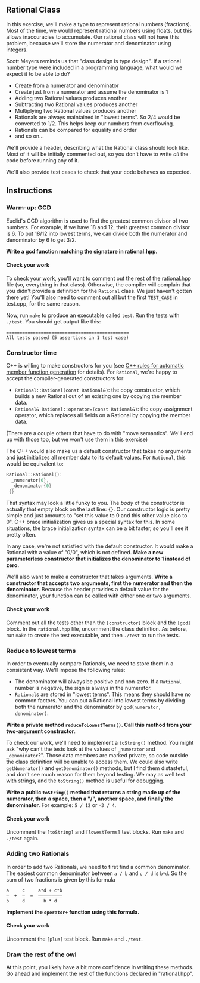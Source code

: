 ## Rational Class

In this exercise, we'll make a type to represent rational numbers (fractions). Most of the time, we would represent rational numbers using floats, but this allows inaccuracies to accumulate. Our rational class will not have this problem, because we'll store the numerator and denominator using integers.

Scott Meyers reminds us that "class design is type design". If a rational number type were included in a programming language, what would we expect it to be able to do?

- Create from a numerator and denominator
- Create just from a numerator and assume the denominator is 1
- Adding two Rational values produces another
- Subtracting two Rational values produces another
- Multiplying two Rational values produces another
- Rationals are always maintained in "lowest terms". So 2/4 would be converted to 1/2. This helps keep our numbers from overflowing.
- Rationals can be compared for equality and order
- and so on...

We'll provide a header, describing what the Rational class should look like. Most of it will be initially commented out, so you don't have to write _all_ the code before running any of it.

We'll also provide test cases to check that your code behaves as expected.

## Instructions

### Warm-up: GCD

Euclid's GCD algorithm is used to find the greatest common divisor of two numbers. For example, if we have 18 and 12, their greatest common divisor is 6. To put 18/12 into lowest terms, we can divide both the numerator and denominator by 6 to get 3/2.

**Write a gcd function matching the signature in rational.hpp.**

#### Check your work

To check your work, you'll want to comment out the rest of the rational.hpp file (so, everything in that class). Otherwise, the compiler will complain that you didn't provide a definition for the `Rational` class. We just haven't gotten there yet! You'll also need to comment out all but the first `TEST_CASE` in test.cpp, for the same reason.

Now, run `make` to produce an executable called `test`. Run the tests with `./test`. You should get output like this:

```
==============================================
All tests passed (5 assertions in 1 test case)
```

### Constructor time

C++ is willing to make constructors for you (see [C++ rules for automatic member function generation](http://www.enyo.de/fw/notes/cpp-auto-members.html) for details). For `Rational`, we're happy to accept the compiler-generated constructors for

- `Rational::Rational(const Rational&)`: the copy constructor, which builds a new Rational out of an existing one by copying the member data.
- `Rational& Rational::operator=(const Rational&)`: the copy-assignment operator, which replaces all fields on a Rational by copying the member data.

(There are a couple others that have to do with "move semantics". We'll end up with those too, but we won't use them in this exercise)

The C++ would also make us a default constructor that takes no arguments and just initializes all member data to its default values. For `Rational`, this would be equivalent to:

```cpp
Rational::Rational():
  _numerator{0},
  _denominator{0}
 {}
```

That syntax may look a little funky to you. The _body_ of the constructor is actually that empty block on the last line: `{}`. Our constructor logic is pretty simple and just amounts to "set this value to 0 and this other value also to 0". C++ brace initialization gives us a special syntax for this. In some situations, the brace initialization syntax can be a bit faster, so you'll see it pretty often.

In any case, we're not satisfied with the default constructor. It would make a Rational with a value of "0/0", which is not defined. **Make a new parameterless constructor that initializes the denominator to 1 instead of zero.**

We'll also want to make a constructor that takes arguments. **Write a constructor that accepts two arguments, first the numerator and then the denominator.** Because the header provides a default value for the denominator, your function can be called with either one or two arguments.

#### Check your work

Comment out all the tests other than the `[constructor]` block and the `[gcd]` block. In the `rational.hpp` file, uncomment the class definition. As before, run `make` to create the test executable, and then `./test` to run the tests.

### Reduce to lowest terms

In order to eventually compare Rationals, we need to store them in a consistent way. We'll impose the following rules:

- The denominator will always be positive and non-zero. If a `Rational` number is negative, the sign is always in the numerator.
- `Rational`s are stored in "lowest terms". This means they should have no common factors. You can put a Rational into lowest terms by dividing both the numerator and the denominator by `gcd(numerator, denominator)`.

**Write a private method `reduceToLowestTerms()`. Call this method from your two-argument constructor**.

To check our work, we'll need to implement a `toString()` method. You might ask "why can't the tests look at the values of `_numerator` and `_denominator`?". Those data members are marked private, so code outside the class definition will be unable to access them. We could also write `getNumerator()` and `getDenominator()` methods, but I find them distasteful, and don't see much reason for them beyond testing. We may as well test with strings, and the `toString()` method is useful for debugging.

**Write a public `toString()` method that returns a string made up of the numerator, then a space, then a "/", another space, and finally the denominator.** For example: `5 / 12` or `-3 / 4`.

#### Check your work

Uncomment the `[toString]` and `[lowestTerms]` test blocks. Run `make` and `./test` again.

### Adding two Rationals

In order to add two Rationals, we need to first find a common denominator. The easiest common denominator between `a / b` and `c / d` is `b*d`. So the sum of two fractions is given by this formula

```
a     c     a*d + c*b
—  +  —  =  —————————
b     d       b * d
```

**Implement the `operator+` function using this formula.**

#### Check your work

Uncomment the `[plus]` test block. Run `make` and `./test`.

### Draw the rest of the owl

At this point, you likely have a bit more confidence in writing these methods. Go ahead and implement the rest of the functions declared in "rational.hpp".

